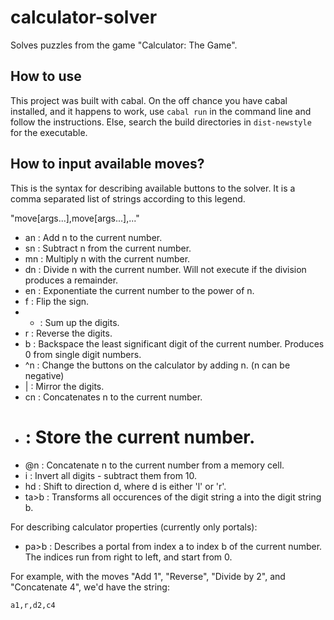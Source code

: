 # calculator-solver
Solves puzzles from the game "Calculator: The Game".

## How to use

This project was built with cabal.  On the off chance you have cabal installed, and it happens to work,
use `cabal run` in the command line and follow the instructions.  Else, search the build directories in `dist-newstyle` for the executable.

## How to input available moves?

This is the syntax for describing available buttons to the solver.  It is a comma separated list of strings according to this legend.

"move[args...],move[args...],..."

- an : Add n to the current number.
- sn : Subtract n from the current number.
- mn : Multiply n with the current number.
- dn : Divide n with the current number.  Will not execute if the division produces a remainder.
- en : Exponentiate the current number to the power of n.
- f  : Flip the sign.
- +  : Sum up the digits.
- r  : Reverse the digits.
- b  : Backspace the least significant digit of the current number.  Produces 0 from single digit numbers.
- ^n : Change the buttons on the calculator by adding n. (n can be negative)
- |  : Mirror the digits.
- cn : Concatenates n to the current number.
- #  : Store the current number.
- @n : Concatenate n to the current number from a memory cell.
- i  : Invert all digits - subtract them from 10.
- hd : Shift to direction d, where d is either 'l' or 'r'.
- ta>b : Transforms all occurences of the digit string a into the digit string b.

For describing calculator properties (currently only portals):

- pa>b : Describes a portal from index a to index b of the current number.  The indices run from right to left, and start from 0.

For example, with the moves "Add 1", "Reverse", "Divide by 2", and "Concatenate 4", we'd have the string:

`a1,r,d2,c4`
